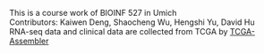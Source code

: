 This is a course work of BIOINF 527 in Umich  
Contributors: Kaiwen Deng, Shaocheng Wu, Hengshi Yu, David Hu  
RNA-seq data and clinical data are collected from TCGA by [TCGA-Assembler](http://www.compgenome.org/TCGA-Assembler/)
